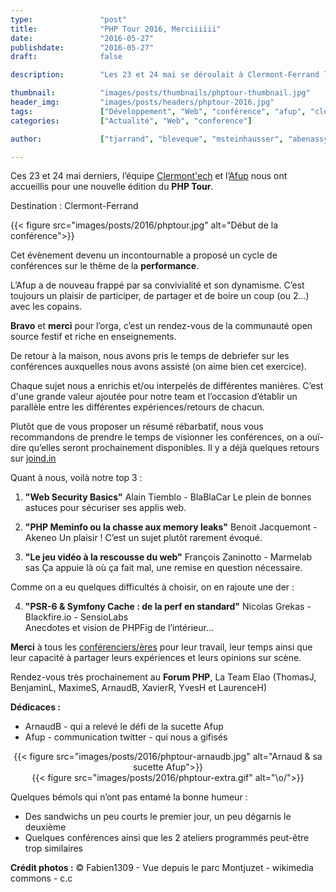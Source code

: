 ```yaml
---
type:               "post"
title:              "PHP Tour 2016, Merciiiiii"
date:               "2016-05-27"
publishdate:        "2016-05-27"
draft:              false

description:        "Les 23 et 24 mai se déroulait à Clermont-Ferrand le PHP Tour 2016. Pour l'occasion l'Afup et Clermont'ech ont à nouveau réuni la communauté open source PHP."

thumbnail:          "images/posts/thumbnails/phptour-thumbnail.jpg"
header_img:         "images/posts/headers/phptour-2016.jpg"
tags:               ["Développement", "Web", "conférence", "afup", "clermont'ech"]
categories:         ["Actualité", "Web", "conference"]

author:             ["tjarrand", "bleveque", "msteinhausser", "abenassy", "xavierr", "yheitz", "lhoizey", "rchalas"]

---
```


Ces 23 et 24 mai derniers, l’équipe [Clermont'ech](http://clermontech.org/) et l’[Afup](http://afup.org/pages/site/) nous ont accueillis pour une nouvelle édition du **PHP&nbsp;Tour**.<!--more-->

Destination :  Clermont-Ferrand

{{< figure src="images/posts/2016/phptour.jpg" alt="Début de la conférence">}}

Cet évènement devenu un incontournable a proposé un cycle de conférences sur le thème de la **performance**.

L’Afup a de nouveau frappé par sa convivialité et son dynamisme. C’est toujours un plaisir de participer, de partager et de boire un coup (ou 2...) avec les copains.

**Bravo** et **merci** pour l’orga, c’est un rendez-vous de la communauté open source festif et riche en enseignements.

De retour à la maison, nous avons pris le temps de debriefer sur les conférences auxquelles nous avons assisté (on aime bien cet exercice).

Chaque sujet nous a enrichis et/ou interpelés de différentes manières. C’est d'une grande valeur ajoutée pour notre team et l’occasion d’établir un parallèle entre les différentes expériences/retours de chacun.

Plutôt que de vous proposer un résumé rébarbatif, nous vous recommandons de prendre le temps de visionner les conférences, on a ouï-dire qu’elles seront prochainement disponibles.
Il y a déjà quelques retours sur [joind.in](https://joind.in/event/php-tour-clermont-ferrand-2016)

Quant à nous, voilà notre top 3 :

1. **"Web Security Basics"** Alain Tiemblo - BlaBlaCar
Le plein de bonnes astuces pour sécuriser ses applis web.

1. **"PHP Meminfo ou la chasse aux memory leaks"** Benoit Jacquemont - Akeneo
Un plaisir ! C’est un sujet plutôt rarement évoqué.

1. **"Le jeu vidéo à la rescousse du web"** François Zaninotto - Marmelab sas
Ça appuie là où ça fait mal, une remise en question nécessaire.

  Comme on a eu quelques difficultés à choisir, on en rajoute une der :

<ol start="4">
  <li><strong>"PSR-6 & Symfony Cache : de la perf en standard"</strong> Nicolas Grekas - Blackfire.io - SensioLabs<br />
Anecdotes et vision de PHPFig de l’intérieur...
</li></ol>

**Merci** à tous les [conférenciers/ères](http://event.afup.org/php-tour-2016/programme/) pour leur travail, leur temps ainsi que leur capacité à partager leurs expériences et leurs opinions sur scène.

Rendez-vous très prochainement au **Forum PHP**,
La Team Elao (ThomasJ, BenjaminL, MaximeS, ArnaudB, XavierR, YvesH et LaurenceH)

**Dédicaces :**

- ArnaudB - qui a relevé le défi de la sucette Afup
- Afup - communication twitter - qui nous a gifisés

<div class="row" style="text-align: center">
    <div class="col-lg-6 col-md-6 col-sm-6 col-xs-6">
        {{< figure src="images/posts/2016/phptour-arnaudb.jpg" alt="Arnaud & sa sucette Afup">}}
    </div>
    <div class="col-lg-6 col-md-6 col-sm-6 col-xs-6">
        {{< figure src="images/posts/2016/phptour-extra.gif" alt="\o/">}}
    </div>
</div>

Quelques bémols qui n’ont pas entamé la bonne humeur :

- Des sandwichs un peu courts le premier jour, un peu dégarnis le deuxième
- Quelques conférences ainsi que les 2 ateliers programmés peut-être trop similaires

**Crédit photos :**
© Fabien1309 - Vue depuis le parc Montjuzet - wikimedia commons - c.c
